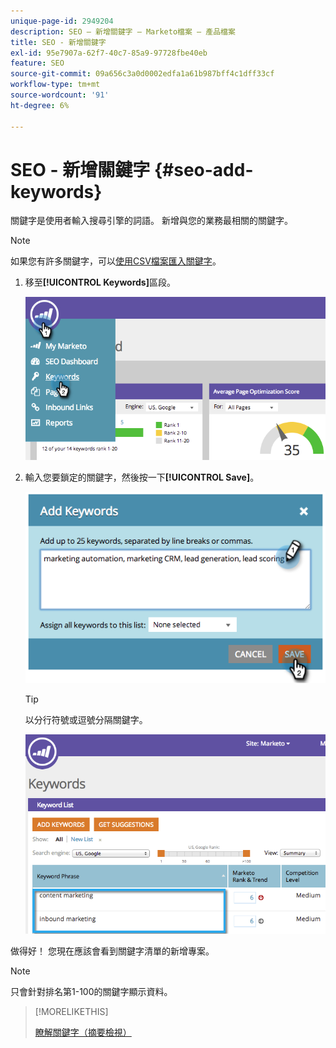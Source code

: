 ```yaml
---
unique-page-id: 2949204
description: SEO — 新增關鍵字 — Marketo檔案 — 產品檔案
title: SEO - 新增關鍵字
exl-id: 95e7907a-62f7-40c7-85a9-97728fbe40eb
feature: SEO
source-git-commit: 09a656c3a0d0002edfa1a61b987bff4c1dff33cf
workflow-type: tm+mt
source-wordcount: '91'
ht-degree: 6%

---
```


# SEO - 新增關鍵字 {#seo-add-keywords}

關鍵字是使用者輸入搜尋引擎的詞語。 新增與您的業務最相關的關鍵字。

>[!NOTE]
>
>如果您有許多關鍵字，可以[使用CSV檔案匯入關鍵字](/help/marketo/product-docs/additional-apps/seo/keywords/seo-importing-keywords-with-a-csv.md)。

1. 移至&#x200B;**[!UICONTROL Keywords]**&#x200B;區段。

   ![](assets/image2014-9-18-11-3a28-3a39.png)

1. 輸入您要鎖定的關鍵字，然後按一下&#x200B;**[!UICONTROL Save]**。

   ![](assets/image2014-9-18-11-3a28-3a51.png)

   >[!TIP]
   >
   >以分行符號或逗號分隔關鍵字。

   ![](assets/image2014-9-18-11-3a29-3a12.png)

做得好！ 您現在應該會看到關鍵字清單的新增專案。

>[!NOTE]
>
>只會針對排名第1-100的關鍵字顯示資料。

>[!MORELIKETHIS]
>
>[瞭解關鍵字（摘要檢視）](/help/marketo/product-docs/additional-apps/seo/keywords/seo-understanding-keywords.md)
